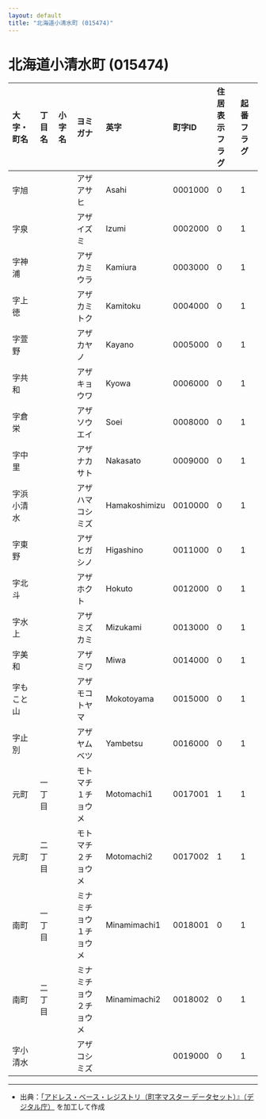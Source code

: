 ```yaml
---
layout: default
title: "北海道小清水町 (015474)"
---
```


# 北海道小清水町 (015474)

| 大字・町名 | 丁目名 | 小字名 | ヨミガナ | 英字 | 町字ID | 住居表示フラグ | 起番フラグ |
|:---|:---|:---|:---|:---|:---|:---|:---|
| 字旭 |  |  | アザアサヒ | Asahi | 0001000 | 0 | 1 |
| 字泉 |  |  | アザイズミ | Izumi | 0002000 | 0 | 1 |
| 字神浦 |  |  | アザカミウラ | Kamiura | 0003000 | 0 | 1 |
| 字上徳 |  |  | アザカミトク | Kamitoku | 0004000 | 0 | 1 |
| 字萱野 |  |  | アザカヤノ | Kayano | 0005000 | 0 | 1 |
| 字共和 |  |  | アザキョウワ | Kyowa | 0006000 | 0 | 1 |
| 字倉栄 |  |  | アザソウエイ | Soei | 0008000 | 0 | 1 |
| 字中里 |  |  | アザナカサト | Nakasato | 0009000 | 0 | 1 |
| 字浜小清水 |  |  | アザハマコシミズ | Hamakoshimizu | 0010000 | 0 | 1 |
| 字東野 |  |  | アザヒガシノ | Higashino | 0011000 | 0 | 1 |
| 字北斗 |  |  | アザホクト | Hokuto | 0012000 | 0 | 1 |
| 字水上 |  |  | アザミズカミ | Mizukami | 0013000 | 0 | 1 |
| 字美和 |  |  | アザミワ | Miwa | 0014000 | 0 | 1 |
| 字もこと山 |  |  | アザモコトヤマ | Mokotoyama | 0015000 | 0 | 1 |
| 字止別 |  |  | アザヤムベツ | Yambetsu | 0016000 | 0 | 1 |
| 元町 | 一丁目 |  | モトマチ１チョウメ | Motomachi1 | 0017001 | 1 | 1 |
| 元町 | 二丁目 |  | モトマチ２チョウメ | Motomachi2 | 0017002 | 1 | 1 |
| 南町 | 一丁目 |  | ミナミチョウ１チョウメ | Minamimachi1 | 0018001 | 0 | 1 |
| 南町 | 二丁目 |  | ミナミチョウ２チョウメ | Minamimachi2 | 0018002 | 0 | 1 |
| 字小清水 |  |  | アザコシミズ |  | 0019000 | 0 | 1 |

---

- 出典：[「アドレス・ベース・レジストリ（町字マスター データセット）』（デジタル庁）](https://www.digital.go.jp/policies/base_registry_address/) を加工して作成